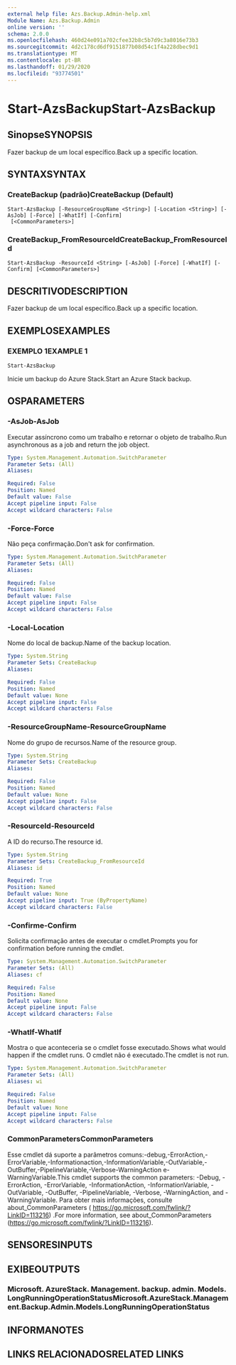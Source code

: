```yaml
---
external help file: Azs.Backup.Admin-help.xml
Module Name: Azs.Backup.Admin
online version: ''
schema: 2.0.0
ms.openlocfilehash: 460d24e091a702cfee32b8c5b7d9c3a8016e73b3
ms.sourcegitcommit: 4d2c178cd6df9151877b08d54c1f4a228dbec9d1
ms.translationtype: MT
ms.contentlocale: pt-BR
ms.lasthandoff: 01/29/2020
ms.locfileid: "93774501"
---
```

# <span data-ttu-id="ced58-101">Start-AzsBackup</span><span class="sxs-lookup"><span data-stu-id="ced58-101">Start-AzsBackup</span></span>

## <span data-ttu-id="ced58-102">Sinopse</span><span class="sxs-lookup"><span data-stu-id="ced58-102">SYNOPSIS</span></span>
<span data-ttu-id="ced58-103">Fazer backup de um local específico.</span><span class="sxs-lookup"><span data-stu-id="ced58-103">Back up a specific location.</span></span>

## <span data-ttu-id="ced58-104">SYNTAX</span><span class="sxs-lookup"><span data-stu-id="ced58-104">SYNTAX</span></span>

### <span data-ttu-id="ced58-105">CreateBackup (padrão)</span><span class="sxs-lookup"><span data-stu-id="ced58-105">CreateBackup (Default)</span></span>
```
Start-AzsBackup [-ResourceGroupName <String>] [-Location <String>] [-AsJob] [-Force] [-WhatIf] [-Confirm]
 [<CommonParameters>]
```

### <span data-ttu-id="ced58-106">CreateBackup_FromResourceId</span><span class="sxs-lookup"><span data-stu-id="ced58-106">CreateBackup_FromResourceId</span></span>
```
Start-AzsBackup -ResourceId <String> [-AsJob] [-Force] [-WhatIf] [-Confirm] [<CommonParameters>]
```

## <span data-ttu-id="ced58-107">DESCRITIVO</span><span class="sxs-lookup"><span data-stu-id="ced58-107">DESCRIPTION</span></span>
<span data-ttu-id="ced58-108">Fazer backup de um local específico.</span><span class="sxs-lookup"><span data-stu-id="ced58-108">Back up a specific location.</span></span>

## <span data-ttu-id="ced58-109">EXEMPLOS</span><span class="sxs-lookup"><span data-stu-id="ced58-109">EXAMPLES</span></span>

### <span data-ttu-id="ced58-110">EXEMPLO 1</span><span class="sxs-lookup"><span data-stu-id="ced58-110">EXAMPLE 1</span></span>
```
Start-AzsBackup
```

<span data-ttu-id="ced58-111">Inicie um backup do Azure Stack.</span><span class="sxs-lookup"><span data-stu-id="ced58-111">Start an Azure Stack backup.</span></span>

## <span data-ttu-id="ced58-112">OS</span><span class="sxs-lookup"><span data-stu-id="ced58-112">PARAMETERS</span></span>

### <span data-ttu-id="ced58-113">-AsJob</span><span class="sxs-lookup"><span data-stu-id="ced58-113">-AsJob</span></span>
<span data-ttu-id="ced58-114">Executar assíncrono como um trabalho e retornar o objeto de trabalho.</span><span class="sxs-lookup"><span data-stu-id="ced58-114">Run asynchronous as a job and return the job object.</span></span>

```yaml
Type: System.Management.Automation.SwitchParameter
Parameter Sets: (All)
Aliases:

Required: False
Position: Named
Default value: False
Accept pipeline input: False
Accept wildcard characters: False
```

### <span data-ttu-id="ced58-115">-Force</span><span class="sxs-lookup"><span data-stu-id="ced58-115">-Force</span></span>
<span data-ttu-id="ced58-116">Não peça confirmação.</span><span class="sxs-lookup"><span data-stu-id="ced58-116">Don't ask for confirmation.</span></span>

```yaml
Type: System.Management.Automation.SwitchParameter
Parameter Sets: (All)
Aliases:

Required: False
Position: Named
Default value: False
Accept pipeline input: False
Accept wildcard characters: False
```

### <span data-ttu-id="ced58-117">-Local</span><span class="sxs-lookup"><span data-stu-id="ced58-117">-Location</span></span>
<span data-ttu-id="ced58-118">Nome do local de backup.</span><span class="sxs-lookup"><span data-stu-id="ced58-118">Name of the backup location.</span></span>

```yaml
Type: System.String
Parameter Sets: CreateBackup
Aliases:

Required: False
Position: Named
Default value: None
Accept pipeline input: False
Accept wildcard characters: False
```

### <span data-ttu-id="ced58-119">-ResourceGroupName</span><span class="sxs-lookup"><span data-stu-id="ced58-119">-ResourceGroupName</span></span>
<span data-ttu-id="ced58-120">Nome do grupo de recursos.</span><span class="sxs-lookup"><span data-stu-id="ced58-120">Name of the resource group.</span></span>

```yaml
Type: System.String
Parameter Sets: CreateBackup
Aliases:

Required: False
Position: Named
Default value: None
Accept pipeline input: False
Accept wildcard characters: False
```

### <span data-ttu-id="ced58-121">-ResourceId</span><span class="sxs-lookup"><span data-stu-id="ced58-121">-ResourceId</span></span>
<span data-ttu-id="ced58-122">A ID do recurso.</span><span class="sxs-lookup"><span data-stu-id="ced58-122">The resource id.</span></span>

```yaml
Type: System.String
Parameter Sets: CreateBackup_FromResourceId
Aliases: id

Required: True
Position: Named
Default value: None
Accept pipeline input: True (ByPropertyName)
Accept wildcard characters: False
```

### <span data-ttu-id="ced58-123">-Confirme</span><span class="sxs-lookup"><span data-stu-id="ced58-123">-Confirm</span></span>
<span data-ttu-id="ced58-124">Solicita confirmação antes de executar o cmdlet.</span><span class="sxs-lookup"><span data-stu-id="ced58-124">Prompts you for confirmation before running the cmdlet.</span></span>

```yaml
Type: System.Management.Automation.SwitchParameter
Parameter Sets: (All)
Aliases: cf

Required: False
Position: Named
Default value: None
Accept pipeline input: False
Accept wildcard characters: False
```

### <span data-ttu-id="ced58-125">-WhatIf</span><span class="sxs-lookup"><span data-stu-id="ced58-125">-WhatIf</span></span>
<span data-ttu-id="ced58-126">Mostra o que aconteceria se o cmdlet fosse executado.</span><span class="sxs-lookup"><span data-stu-id="ced58-126">Shows what would happen if the cmdlet runs.</span></span>
<span data-ttu-id="ced58-127">O cmdlet não é executado.</span><span class="sxs-lookup"><span data-stu-id="ced58-127">The cmdlet is not run.</span></span>

```yaml
Type: System.Management.Automation.SwitchParameter
Parameter Sets: (All)
Aliases: wi

Required: False
Position: Named
Default value: None
Accept pipeline input: False
Accept wildcard characters: False
```

### <span data-ttu-id="ced58-128">CommonParameters</span><span class="sxs-lookup"><span data-stu-id="ced58-128">CommonParameters</span></span>
<span data-ttu-id="ced58-129">Esse cmdlet dá suporte a parâmetros comuns:-debug,-ErrorAction,-ErrorVariable,-Informationaction,-InformationVariable,-OutVariable,-OutBuffer,-PipelineVariable,-Verbose-WarningAction e-WarningVariable.</span><span class="sxs-lookup"><span data-stu-id="ced58-129">This cmdlet supports the common parameters: -Debug, -ErrorAction, -ErrorVariable, -InformationAction, -InformationVariable, -OutVariable, -OutBuffer, -PipelineVariable, -Verbose, -WarningAction, and -WarningVariable.</span></span> <span data-ttu-id="ced58-130">Para obter mais informações, consulte about_CommonParameters ( https://go.microsoft.com/fwlink/?LinkID=113216) .</span><span class="sxs-lookup"><span data-stu-id="ced58-130">For more information, see about_CommonParameters (https://go.microsoft.com/fwlink/?LinkID=113216).</span></span>

## <span data-ttu-id="ced58-131">SENSORES</span><span class="sxs-lookup"><span data-stu-id="ced58-131">INPUTS</span></span>

## <span data-ttu-id="ced58-132">EXIBE</span><span class="sxs-lookup"><span data-stu-id="ced58-132">OUTPUTS</span></span>

### <span data-ttu-id="ced58-133">Microsoft. AzureStack. Management. backup. admin. Models. LongRunningOperationStatus</span><span class="sxs-lookup"><span data-stu-id="ced58-133">Microsoft.AzureStack.Management.Backup.Admin.Models.LongRunningOperationStatus</span></span>

## <span data-ttu-id="ced58-134">INFORMA</span><span class="sxs-lookup"><span data-stu-id="ced58-134">NOTES</span></span>

## <span data-ttu-id="ced58-135">LINKS RELACIONADOS</span><span class="sxs-lookup"><span data-stu-id="ced58-135">RELATED LINKS</span></span>
